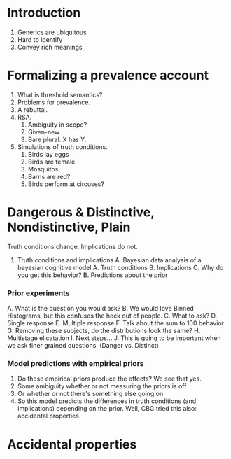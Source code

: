 # Introduction

1. Generics are ubiquitous
2. Hard to identify
3. Convey rich meanings

# Formalizing a prevalence account

1. What is threshold semantics?
2. Problems for prevalence.
3. A rebuttal.
4. RSA.
	1. Ambiguity in scope?
	2. Given-new.
	3. Bare plural: X has Y.
5. Simulations of truth conditions.
	1. Birds lay eggs
	2. Birds are female
	3. Mosquitos
	4. Barns are red?
	5. Birds perform at circuses?

# Dangerous & Distinctive, Nondistinctive, Plain

Truth conditions change. Implications do not.

1. Truth conditions and implications
	A. Bayesian data analysis of a bayesian cognitive model
		A. Truth conditions
		B. Implications
		C. Why do you get this behavior?
	B. Predictions about the prior

### Prior experiments

A. What is the question you would ask?
B. We would love Binned Histograms, but this confuses the heck out of people.
C. What to ask?
	D. Single response
	E. Multiple response
		F. Talk about the sum to 100 behavior
		G. Removing these subjects, do the distributions look the same?
		H. Multistage elicatation
I. Next steps...
J. This is going to be important when we ask finer grained questions. (Danger vs. Distinct)


### Model predictions with empirical priors

1.  Do these empirical priors produce the effects? We see that yes.
2. 	Some ambiguity whether or not measuring the priors is off
3. 	Or whether or not there's something else going on
4. 	So this model predicts the differences in truth conditions (and implications) depending on the prior. Well, CBG tried this also: accidental properties. 

# Accidental properties


